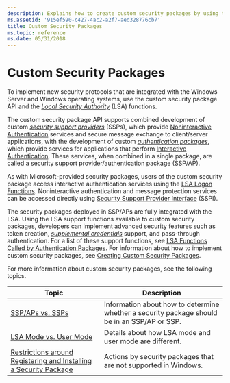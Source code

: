 ```yaml
---
description: Explains how to create custom security packages by using the custom security package API.
ms.assetid: '915ef590-c427-4ac2-a2f7-aed328776cb7'
title: Custom Security Packages
ms.topic: reference
ms.date: 05/31/2018
---
```


# Custom Security Packages

To implement new security protocols that are integrated with the Windows Server and Windows operating systems, use the custom security package API and the [*Local Security Authority*](/windows/desktop/SecGloss/l-gly) (LSA) functions.

The custom security package API supports combined development of custom [*security support providers*](/windows/desktop/SecGloss/s-gly) (SSPs), which provide [Noninteractive Authentication](noninteractive-authentication.md) services and secure message exchange to client/server applications, with the development of custom [*authentication packages*](/windows/desktop/SecGloss/a-gly), which provide services for applications that perform [Interactive Authentication](interactive-authentication.md). These services, when combined in a single package, are called a security support provider/authentication package (SSP/AP).

As with Microsoft-provided security packages, users of the custom security package access interactive authentication services using the [LSA Logon Functions](authentication-functions.md). Noninteractive authentication and message protection services can be accessed directly using [Security Support Provider Interface](sspi.md) (SSPI).

The security packages deployed in SSP/APs are fully integrated with the LSA. Using the LSA support functions available to custom security packages, developers can implement advanced security features such as token creation, [*supplemental credentials*](/windows/desktop/SecGloss/s-gly) support, and pass-through authentication. For a list of these support functions, see [LSA Functions Called by Authentication Packages](authentication-functions.md). For information about how to implement custom security packages, see [Creating Custom Security Packages](creating-custom-security-packages.md).

For more information about custom security packages, see the following topics.



| Topic                                                                                                                                                 | Description                                                                                             |
|-------------------------------------------------------------------------------------------------------------------------------------------------------|---------------------------------------------------------------------------------------------------------|
| [SSP/APs vs. SSPs](ssp-aps-versus-ssps.md)<br/>                                                                                                | Information about how to determine whether a security package should be in an SSP/AP or SSP.<br/> |
| [LSA Mode vs. User Mode](lsa-mode-versus-user-mode.md)<br/>                                                                                    | Details about how LSA mode and user mode are different.<br/>                                      |
| [Restrictions around Registering and Installing a Security Package](restrictions-around-registering-and-installing-a-security-package.md)<br/> | Actions by security packages that are not supported in Windows.<br/>                              |



 

 

